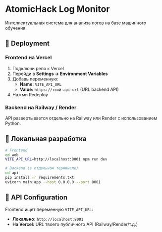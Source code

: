 # AtomicHack Log Monitor

Интеллектуальная система для анализа логов на базе машинного обучения.

## 🚀 Deployment

### Frontend на Vercel

1. Подключи репо к Vercel
2. Перейди в **Settings → Environment Variables**
3. Добавь переменную:
   - **Name:** `VITE_API_URL`
   - **Value:** `https://твой-api-url` (URL backend API)
4. Нажми Redeploy

### Backend на Railway / Render

API развертывается отдельно на Railway или Render с использованием Python.

## 📝 Локальная разработка

```bash
# Frontend
cd web
VITE_API_URL=http://localhost:8001 npm run dev

# Backend (в отдельном терминале)
cd api
pip install -r requirements.txt
uvicorn main:app --host 0.0.0.0 --port 8001
```

## 🔗 API Configuration

Frontend ищет переменную `VITE_API_URL`:
- **Локально:** `http://localhost:8001`
- **На Vercel:** URL твоего публичного API (Railway/Render/т.д.)
